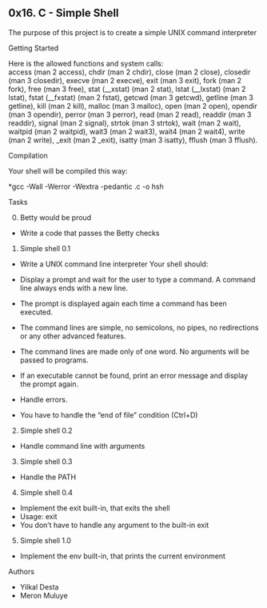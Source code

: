 ## 0x16. C - Simple Shell
The purpose of this project is to create a simple UNIX command interpreter

Getting Started

Here is the allowed functions and system calls:  
access (man 2 access),
chdir (man 2 chdir),
close (man 2 close),
closedir (man 3 closedir),
execve (man 2 execve),
exit (man 3 exit),
fork (man 2 fork),
free (man 3 free),
stat (__xstat) (man 2 stat),
lstat (__lxstat) (man 2 lstat),
fstat (__fxstat) (man 2 fstat),
getcwd (man 3 getcwd),
getline (man 3 getline),
kill (man 2 kill),
malloc (man 3 malloc),
open (man 2 open),
opendir (man 3 opendir),
perror (man 3 perror),
read (man 2 read),
readdir (man 3 readdir),
signal (man 2 signal),
strtok (man 3 strtok),
wait (man 2 wait),
waitpid (man 2 waitpid),
wait3 (man 2 wait3),
wait4 (man 2 wait4),
write (man 2 write),
_exit (man 2 _exit),
isatty (man 3 isatty),
fflush (man 3 fflush).
   
   Compilation

Your shell will be compiled this way:

*gcc -Wall -Werror -Wextra -pedantic .c -o hsh

Tasks

 0. Betty would be proud
 - Write a code that passes the Betty checks
 
 1. Simple shell 0.1
 - Write a UNIX command line interpreter
 Your shell should:

 - Display a prompt and wait for the user to type a command. A command line always ends with a new line.
 - The prompt is displayed again each time a command has been executed.
 - The command lines are simple, no semicolons, no pipes, no redirections or any other advanced features.
 - The command lines are made only of one word. No arguments will be passed to programs.
 - If an executable cannot be found, print an error message and display the prompt again.
 - Handle errors.
 - You have to handle the “end of file” condition (Ctrl+D)
 
 2. Simple shell 0.2
  - Handle command line with arguments
 
 3. Simple shell 0.3
  - Handle the PATH
 
 4. Simple shell 0.4
   - Implement the exit built-in, that exits the shell
   - Usage: exit
   - You don’t have to handle any argument to the built-in exit
 
 5. Simple shell 1.0
  - Implement the env built-in, that prints the current environment
 
 Authors
 - Yilkal Desta
 - Meron Muluye
 

